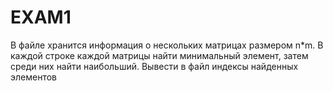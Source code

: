 # EXAM1

В файле хранится информация о нескольких матрицах размером n*m. В каждой строке каждой матрицы найти минимальный элемент, затем среди них найти наибольший. Вывести в файл индексы найденных элементов
